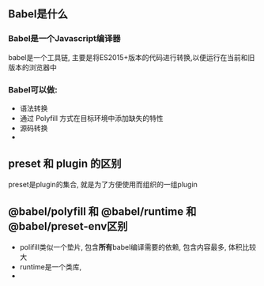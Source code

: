 ## Babel是什么

### Babel是一个Javascript编译器

babel是一个工具链, 主要是将ES2015+版本的代码进行转换,以便运行在当前和旧版本的浏览器中

### Babel可以做:

- 语法转换
- 通过 Polyfill 方式在目标环境中添加缺失的特性
- 源码转换
- 





## preset 和 plugin 的区别

preset是plugin的集合, 就是为了方便使用而组织的一组plugin





## @babel/polyfill 和 @babel/runtime 和 @babel/preset-env区别

- polifill类似一个垫片, 包含**所有**babel编译需要的依赖, 包含内容最多, 体积比较大
- runtime是一个类库, 
- 

